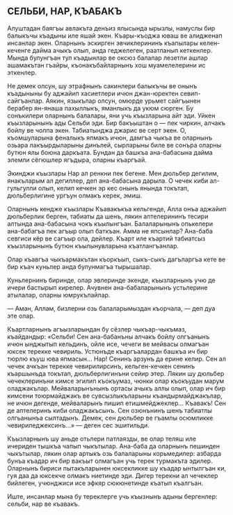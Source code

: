 ## СЕЛЬБИ, НАР, КЪАБАКЪ

Алуштадан баягъы авлакъта денъиз ялысында ырызлы, намуслы бир балыкъчы къадыны иле яшай экен.
Къары-къоджа юваш ве алидженап инсанлар экен.
Оларнынъ эскирген эвчиклерининъ къапылары келен-кеченге дайма ачыкъ олып, анда геджелеген, раатланып кеткенлер.
Мында булунгъан тул къадынлар ве оксюз балалар лезетли ашлар ашамакътан гъайры, къонакъбайларнынъ хош муамелелерини ис эткенлер.

Не демек олсун, шу этрафнынъ сакинлери балыкъчы ве онынъ къадыныны бу аджайип хасиетлери ичюн джан-юректен севип-сайгъанлар.
Аякин, языкълар олсун, омюрде урьмет сайгъынен берабер ян-янаша пахыллыкъ, яманлыкъ да укюм сюрген.
Бу сонъкилери оларнынъ балалары, яни учь къызларына айт эди.
Уйкен къызларынынъ ады Сельби эди.
Бир бакъыштан о — пек чиркин, алчакъ бойлу ве чолпа экен.
Табиатынджа джарис ве серт экен.
О, къомшуларына феналыкъ япмакъ ичюн, дамгъа чыкъа ве оларнынъ озьара лакъырдыларыны динълей, сырларыны биле ве сонъра оларны бутюн ялы боюна даркъата.
Бундан да башкъа ана-бабасына дайма элемли сёгюшлер ягъдыра, оларны къаргъай.

Экинджи къызлары Нар ал ренкни пек бегене.
Мен дюльбер дегилим, янакъларым ал дегиллер, деп ана-бабасына дарыла.
О чечек киби ал-гульгулли олып, келип кечкен эр кес онынъ янында токътап, дюльберлигине ургъун олмакъ керек, эмиш.

Оларнынъ кендже къызлары Къавакъкъа кельгенде, Алла онъа аджайип дюльберлик берген, табиаты да шенъ, лякин аптелерининъ тесири алтында ана-бабасына чокъ къылынгъан.
Балаларынынъ опькелери ана-бабагъа пек агъыр олып баткъан.
Амма не япсынлар?
Ана-баба севгиси кёр ве сагъыр ола, дейлер.
Къарт иле къартий табиатсыз къызларынынъ бутюн къылынувларына къатлангъанлар.

Олар къавгъа чыкъармакътан къоркъып, сыкъ-сыкъ дагъларгъа кете ве бир къач куньлер анда булунмагъа тырышалар.

Куньлернинъ биринде, олар эвлеринде экенде, къызларнынъ учю де ичери бастырып кирелер.
Ачувнен ана-бабаларынынъ устьлерине атылалар, оларны юмрукълайлар.

— Аман, Аллам, бизлерни озь балаларымыздан къорчала, — деп дуа эте олар.

Къартларнынъ агъызларындан бу сёзлер чыкъар-чыкъмаз, къайдандыр: «Сельби!
Сен ана-бабанъны алчакъ бойлу олгъанынъ ичюн ынджытып кельдинъ, ойле исе, чечеги ве мейвасы олмагъан юксек терекке чевириль.
Устюнъде къаргъалардан башкъа ич бир тюрлю къуш юва япмасын...
Нар!
Сенинъ арзунъ да ерине келир.
Сен ал чечек ачкъан терекке чевирилирсинъ, кельген-кечкен сенинъ къаршынъда токътап, дюльберлигинъни сейир этер.
Лякин шу дюльбер чечеклеринъни кимсе эгилип къокъумаз, чюнки олар къокъудан марум оладжакълар.
Мейваларынънынъ ортасы ачыкъ аллы олып, олар ич бир кимсени тоюрмайджакъ ве сувсызлыкъларыны къандырмайджакълар, не ичюн дегенде, мейваларынъ пишип етишмейджеклер...
Къавакъ!
Сен де аптелеринъ киби оладжакъсынъ.
Сен озюнънинъ шенъ табиатлы олгьанынъа сылтадынъ.
Демек, сен дюльбер ве гъамлы осюмликке чевириледжексинъ...» — деген сес эшитильди.

Къызларнынъ шу аньде отьлери патлаязды, ве олар теляш иле ичериден тышкъа чапып чыкътылар.
Ана-баба да оларнынъ пешинден чыкътылар, лякин олар артыкъ озь балаларыны корьмедилер: азбарда бунъа къадар ич бир вакъыт олмагъан учь терек турмакъта эдилер.
Оларнынъ бириси пытакъларынен юксекликке шу къадар ынтылгъан ки, гуя даа да юксекче олмакъ ниетинде эди.
Дигер терекни ал чечеклер бийлеген, учюнджиси исе эфкяр сюкюнетинде къатып къалгъан.

Иште, инсанлар мына бу тереклерге учь къызнынъ адыны бергенлер: сельби, нар ве къавакъ.
